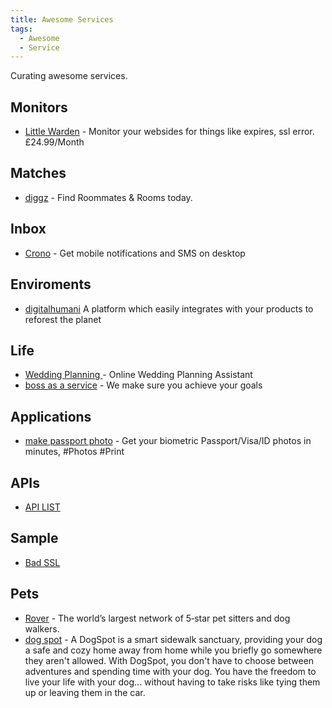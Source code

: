 ```yaml
---
title: Awesome Services
tags:
  - Awesome
  - Service
---
```


Curating awesome services.

## Monitors

- [Little Warden](https://littlewarden.com) - Monitor your websides for things like expires, ssl error. £24.99/Month

## Matches

- [diggz](https://www.diggz.co/) - Find Roommates & Rooms today.

## Inbox

- [Crono](https://crono.app/) - Get mobile notifications and SMS on desktop

## Enviroments

- [digitalhumani](https://digitalhumani.com/) A platform which easily integrates with your products to reforest the planet

## Life

- [Wedding Planning ](https://planning.wedding/) - Online Wedding Planning Assistant
- [boss as a service](https://bossasaservice.life/) - We make sure you achieve your goals

## Applications

- [make passport photo](https://makepassportphoto.com/?utm_campaign) - Get your biometric Passport/Visa/ID photos in minutes, #Photos #Print

## APIs

- [API LIST](https://apilist.fun/)

## Sample

- [Bad SSL](https://badssl.com/)

## Pets

- [Rover](https://www.rover.com/uk/) - The world’s largest network of 5‑star pet sitters and dog walkers.
- [dog spot](https://hellodogspot.com/) - A DogSpot is a smart sidewalk sanctuary, providing your dog a safe and cozy home away from home while you briefly go somewhere they aren't allowed. With DogSpot, you don't have to choose between adventures and spending time with your dog. You have the freedom to live your life with your dog... without having to take risks like tying them up or leaving them in the car.
